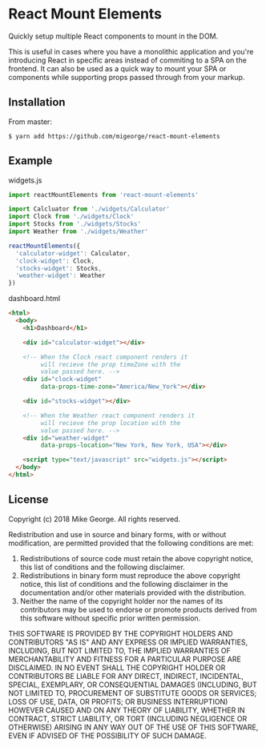 # React Mount Elements

Quickly setup multiple React components to mount in the DOM.

This is useful in cases where you have a monolithic application and you're introducing React in specific areas instead of commiting to a SPA on the frontend. It can also be used as a quick way to mount your SPA or components while supporting props passed through from your markup.

## Installation

From master:
```
$ yarn add https://github.com/migeorge/react-mount-elements
```

## Example

widgets.js
```javascript
import reactMountElements from 'react-mount-elements'

import Calcluator from './widgets/Calculator'
import Clock from './widgets/Clock'
import Stocks from './widgets/Stocks'
import Weather from './widgets/Weather'

reactMountElements({
  'calculator-widget': Calculator,
  'clock-widget': Clock,
  'stocks-widget': Stocks,
  'weather-widget': Weather
})
```

dashboard.html
```html
<html>
  <body>
    <h1>Dashboard</h1>

    <div id="calculator-widget"></div>

    <!-- When the Clock react component renders it
         will recieve the prop timeZone with the
         value passed here. -->
    <div id="clock-widget"
         data-props-time-zone="America/New_York"></div>

    <div id="stocks-widget"></div>

    <!-- When the Weather react component renders it
         will recieve the prop location with the
         value passed here. -->
    <div id="weather-widget"
         data-props-location="New York, New York, USA"></div>

    <script type="text/javascript" src="widgets.js"></script>
  </body>
</html>
```

## License

Copyright (c) 2018 Mike George. All rights reserved.

Redistribution and use in source and binary forms, with or without modification, are permitted provided that the following conditions are met:

1. Redistributions of source code must retain the above copyright notice, this list of conditions and the following disclaimer.
2. Redistributions in binary form must reproduce the above copyright notice, this list of conditions and the following disclaimer in the documentation and/or other materials provided with the distribution.
3. Neither the name of the copyright holder nor the names of its contributors may be used to endorse or promote products derived from this software without specific prior written permission.

THIS SOFTWARE IS PROVIDED BY THE COPYRIGHT HOLDERS AND CONTRIBUTORS "AS IS" AND ANY EXPRESS OR IMPLIED WARRANTIES, INCLUDING, BUT NOT LIMITED TO, THE IMPLIED WARRANTIES OF MERCHANTABILITY AND FITNESS FOR A PARTICULAR PURPOSE ARE DISCLAIMED. IN NO EVENT SHALL THE COPYRIGHT HOLDER OR CONTRIBUTORS BE LIABLE FOR ANY DIRECT, INDIRECT, INCIDENTAL, SPECIAL, EXEMPLARY, OR CONSEQUENTIAL DAMAGES (INCLUDING, BUT NOT LIMITED TO, PROCUREMENT OF SUBSTITUTE GOODS OR SERVICES; LOSS OF USE, DATA, OR PROFITS; OR BUSINESS INTERRUPTION) HOWEVER CAUSED AND ON ANY THEORY OF LIABILITY, WHETHER IN CONTRACT, STRICT LIABILITY, OR TORT (INCLUDING NEGLIGENCE OR OTHERWISE) ARISING IN ANY WAY OUT OF THE USE OF THIS SOFTWARE, EVEN IF ADVISED OF THE POSSIBILITY OF SUCH DAMAGE.
